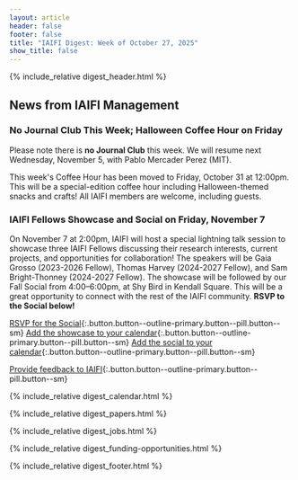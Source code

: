 ```yaml
---
layout: article
header: false
footer: false
title: "IAIFI Digest: Week of October 27, 2025"
show_title: false
--- 
```


{% include_relative digest_header.html %}

## News from IAIFI Management

### No Journal Club This Week; Halloween Coffee Hour on Friday
Please note there is **no Journal Club** this week. We will resume next Wednesday, November 5, with Pablo Mercader Perez (MIT). 

This week's Coffee Hour has been moved to Friday, October 31 at 12:00pm. This will be a special-edition coffee hour including Halloween-themed snacks and crafts! All IAIFI members are welcome, including guests.

### IAIFI Fellows Showcase and Social on Friday, November 7

On November 7 at 2:00pm, IAIFI will host a special lightning talk session to showcase three IAIFI Fellows discussing their research interests, current projects, and opportunities for collaboration! The speakers will be Gaia Grosso (2023-2026 Fellow), Thomas Harvey (2024-2027 Fellow), and Sam Bright-Thonney (2024-2027 Fellow). The showcase will be followed by our Fall Social from 4:00–6:00pm, at Shy Bird in Kendall Square. This will be a great opportunity to connect with the rest of the IAIFI community. **RSVP to the Social below!**

[RSVP for the Social](https://app.smartsheet.com/b/form/01989a07f21e745b9e7d601fa8e8d2bb){:.button.button--outline-primary.button--pill.button--sm} [Add the showcase to your calendar](https://calendar.google.com/calendar/event?action=TEMPLATE&tmeid=NGw1NTA2Zm5kcGk1YXZvOW1ya2s2cWY4c2VfMjAyNTEwMTdUMTgwMDAwWiBwNzFva3JscDFlYm9rMWkyN21zaDNmb2R1OEBn&tmsrc=p71okrlp1ebok1i27msh3fodu8%40group.calendar.google.com){:.button.button--outline-primary.button--pill.button--sm} [Add the social to your calendar](https://calendar.google.com/calendar/event?action=TEMPLATE&tmeid=N2gzZmxsamZxa3VvMWh2MTlzdGxsaTJsanNfMjAyNTEwMTdUMTkwMDAwWiBjXzIyOWMwZDQ3MTFiMmU2ODM4Yjg1NmVmMTI3YTY2MmYxYmE4NTVkZmY5ZTY1YTgxYmUxZDUxOTI4YmQ0MjBlYzhAZw&tmsrc=c_229c0d4711b2e6838b856ef127a662f1ba855dff9e65a81be1d51928bd420ec8%40group.calendar.google.com){:.button.button--outline-primary.button--pill.button--sm} 

[Provide feedback to IAIFI](https://forms.gle/hk2mrqjaLY8nCZrE6){:.button.button--outline-primary.button--pill.button--sm}

{% include_relative digest_calendar.html %}

{% include_relative digest_papers.html %}
 
{% include_relative digest_jobs.html %}

{% include_relative digest_funding-opportunities.html %}

{% include_relative digest_footer.html %}
